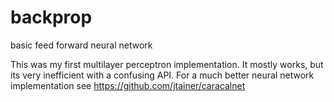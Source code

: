 # backprop
basic feed forward neural network

This was my first multilayer perceptron implementation. It mostly works, but its very inefficient with a confusing API.
For a much better neural network implementation see https://github.com/jtainer/caracalnet
